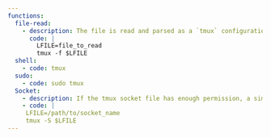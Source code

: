 ```yaml
---
functions:
  file-read:
    - description: The file is read and parsed as a `tmux` configuration file, part of the first invalid line is returned in an error message.
      code: |
        LFILE=file_to_read
        tmux -f $LFILE
  shell:
    - code: tmux
  sudo:
    - code: sudo tmux
  Socket:
    - description: If the tmux socket file has enough permission, a simple user can connect that socket via tmux itself and escalate privilege.
    - code: |
     LFILE=/path/to/socket_name
     tmux -S $LFILE
---
```

